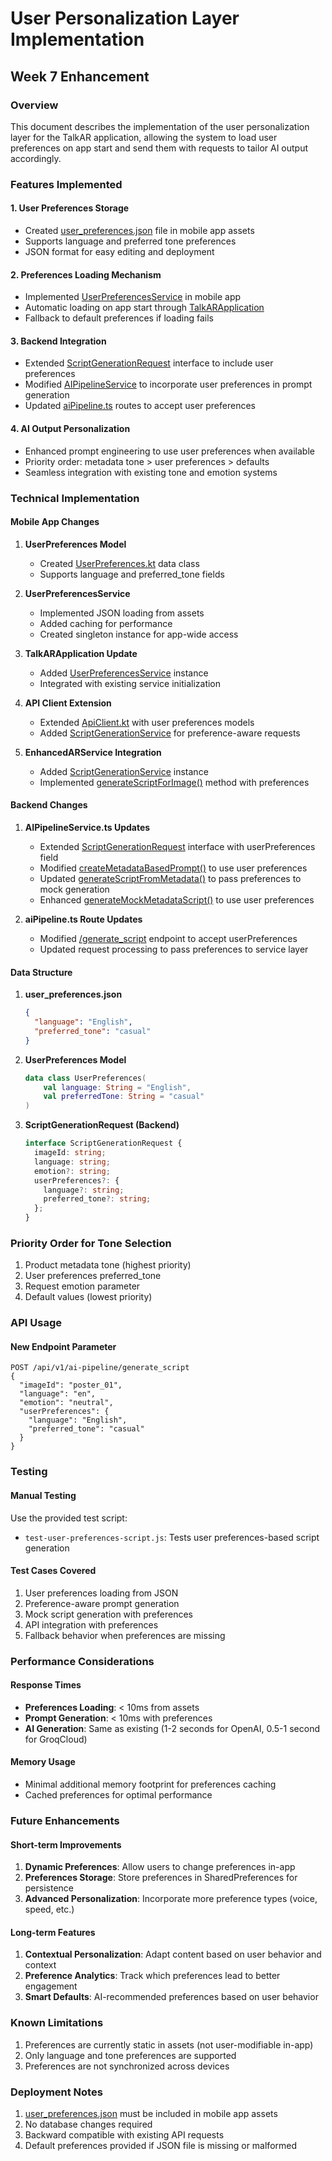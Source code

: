 # User Personalization Layer Implementation

## Week 7 Enhancement

### Overview

This document describes the implementation of the user personalization layer for the TalkAR application, allowing the system to load user preferences on app start and send them with requests to tailor AI output accordingly.

### Features Implemented

#### 1. User Preferences Storage

- Created [user_preferences.json](file:///Users/ajitreddy/Engineering/Projets/TalkAR/TalkAR%20-/mobile-app/app/src/main/assets/user_preferences.json) file in mobile app assets
- Supports language and preferred tone preferences
- JSON format for easy editing and deployment

#### 2. Preferences Loading Mechanism

- Implemented [UserPreferencesService](file:///Users/ajitreddy/Engineering/Projets/TalkAR/TalkAR%20-/mobile-app/app/src/main/java/com/talkar/app/data/services/UserPreferencesService.kt#L11-L55) in mobile app
- Automatic loading on app start through [TalkARApplication](file:///Users/ajitreddy/Engineering/Projets/TalkAR/TalkAR%20-/mobile-app/app/src/main/java/com/talkar/app/TalkARApplication.kt#L11-L43)
- Fallback to default preferences if loading fails

#### 3. Backend Integration

- Extended [ScriptGenerationRequest](file:///Users/ajitreddy/Engineering/Projets/TalkAR/TalkAR%20-/mobile-app/app/src/main/java/com/talkar/app/data/api/ApiClient.kt#L105-L111) interface to include user preferences
- Modified [AIPipelineService](file:///Users/ajitreddy/Engineering/Projets/TalkAR/TalkAR%20-/backend/src/services/aiPipelineService.ts#L63-L1487) to incorporate user preferences in prompt generation
- Updated [aiPipeline.ts](file:///Users/ajitreddy/Engineering/Projets/TalkAR/TalkAR%20-/backend/src/routes/aiPipeline.ts#L1-L251) routes to accept user preferences

#### 4. AI Output Personalization

- Enhanced prompt engineering to use user preferences when available
- Priority order: metadata tone > user preferences > defaults
- Seamless integration with existing tone and emotion systems

### Technical Implementation

#### Mobile App Changes

1. **UserPreferences Model**

   - Created [UserPreferences.kt](file:///Users/ajitreddy/Engineering/Projets/TalkAR/TalkAR%20-/mobile-app/app/src/main/java/com/talkar/app/data/models/UserPreferences.kt) data class
   - Supports language and preferred_tone fields

2. **UserPreferencesService**

   - Implemented JSON loading from assets
   - Added caching for performance
   - Created singleton instance for app-wide access

3. **TalkARApplication Update**

   - Added [UserPreferencesService](file:///Users/ajitreddy/Engineering/Projets/TalkAR/TalkAR%20-/mobile-app/app/src/main/java/com/talkar/app/data/services/UserPreferencesService.kt#L11-L55) instance
   - Integrated with existing service initialization

4. **API Client Extension**

   - Extended [ApiClient.kt](file:///Users/ajitreddy/Engineering/Projets/TalkAR/TalkAR%20-/mobile-app/app/src/main/java/com/talkar/app/data/api/ApiClient.kt) with user preferences models
   - Added [ScriptGenerationService](file:///Users/ajitreddy/Engineering/Projets/TalkAR/TalkAR%20-/mobile-app/app/src/main/java/com/talkar/app/data/services/ScriptGenerationService.kt#L12-L61) for preference-aware requests

5. **EnhancedARService Integration**
   - Added [ScriptGenerationService](file:///Users/ajitreddy/Engineering/Projets/TalkAR/TalkAR%20-/mobile-app/app/src/main/java/com/talkar/app/data/services/ScriptGenerationService.kt#L12-L61) instance
   - Implemented [generateScriptForImage()](file:///Users/ajitreddy/Engineering/Projets/TalkAR/TalkAR%20-/mobile-app/app/src/main/java/com/talkar/app/data/services/EnhancedARService.kt#L249-L275) method with preferences

#### Backend Changes

1. **AIPipelineService.ts Updates**

   - Extended [ScriptGenerationRequest](file:///Users/ajitreddy/Engineering/Projets/TalkAR/TalkAR%20-/backend/src/services/aiPipelineService.ts#L17-L27) interface with userPreferences field
   - Modified [createMetadataBasedPrompt()](file:///Users/ajitreddy/Engineering/Projets/TalkAR/TalkAR%20-/backend/src/services/aiPipelineService.ts#L343-L376) to use user preferences
   - Updated [generateScriptFromMetadata()](file:///Users/ajitreddy/Engineering/Projets/TalkAR/TalkAR%20-/backend/src/services/aiPipelineService.ts#L305-L341) to pass preferences to mock generation
   - Enhanced [generateMockMetadataScript()](file:///Users/ajitreddy/Engineering/Projets/TalkAR/TalkAR%20-/backend/src/services/aiPipelineService.ts#L378-L403) to use user preferences

2. **aiPipeline.ts Route Updates**
   - Modified [/generate_script](file:///Users/ajitreddy/Engineering/Projets/TalkAR/TalkAR%20-/backend/src/routes/aiPipeline.ts#L57-L81) endpoint to accept userPreferences
   - Updated request processing to pass preferences to service layer

#### Data Structure

1. **user_preferences.json**

   ```json
   {
     "language": "English",
     "preferred_tone": "casual"
   }
   ```

2. **UserPreferences Model**

   ```kotlin
   data class UserPreferences(
       val language: String = "English",
       val preferredTone: String = "casual"
   )
   ```

3. **ScriptGenerationRequest (Backend)**
   ```typescript
   interface ScriptGenerationRequest {
     imageId: string;
     language: string;
     emotion?: string;
     userPreferences?: {
       language?: string;
       preferred_tone?: string;
     };
   }
   ```

### Priority Order for Tone Selection

1. Product metadata tone (highest priority)
2. User preferences preferred_tone
3. Request emotion parameter
4. Default values (lowest priority)

### API Usage

#### New Endpoint Parameter

```
POST /api/v1/ai-pipeline/generate_script
{
  "imageId": "poster_01",
  "language": "en",
  "emotion": "neutral",
  "userPreferences": {
    "language": "English",
    "preferred_tone": "casual"
  }
}
```

### Testing

#### Manual Testing

Use the provided test script:

- `test-user-preferences-script.js`: Tests user preferences-based script generation

#### Test Cases Covered

1. User preferences loading from JSON
2. Preference-aware prompt generation
3. Mock script generation with preferences
4. API integration with preferences
5. Fallback behavior when preferences are missing

### Performance Considerations

#### Response Times

- **Preferences Loading**: < 10ms from assets
- **Prompt Generation**: < 10ms with preferences
- **AI Generation**: Same as existing (1-2 seconds for OpenAI, 0.5-1 second for GroqCloud)

#### Memory Usage

- Minimal additional memory footprint for preferences caching
- Cached preferences for optimal performance

### Future Enhancements

#### Short-term Improvements

1. **Dynamic Preferences**: Allow users to change preferences in-app
2. **Preferences Storage**: Store preferences in SharedPreferences for persistence
3. **Advanced Personalization**: Incorporate more preference types (voice, speed, etc.)

#### Long-term Features

1. **Contextual Personalization**: Adapt content based on user behavior and context
2. **Preference Analytics**: Track which preferences lead to better engagement
3. **Smart Defaults**: AI-recommended preferences based on user behavior

### Known Limitations

1. Preferences are currently static in assets (not user-modifiable in-app)
2. Only language and tone preferences are supported
3. Preferences are not synchronized across devices

### Deployment Notes

1. [user_preferences.json](file:///Users/ajitreddy/Engineering/Projets/TalkAR/TalkAR%20-/mobile-app/app/src/main/assets/user_preferences.json) must be included in mobile app assets
2. No database changes required
3. Backward compatible with existing API requests
4. Default preferences provided if JSON file is missing or malformed
